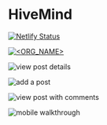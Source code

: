 # HiveMind

[![Netlify Status](https://api.netlify.com/api/v1/badges/ff4ff19c-1c5a-4fb1-acda-907a7b482d41/deploy-status)](https://app.netlify.com/sites/hivemindapp/deploys)

[![<ORG_NAME>](https://circleci.com/gh/hivemindapp/hivemind-frontend.svg?style=shield)](<LINK>)

![view post details](https://user-images.githubusercontent.com/79113236/132574276-bc96caf8-67ca-4353-952d-2ff82a67ed49.gif)

![add a post](https://user-images.githubusercontent.com/79113236/132574323-c40f0b51-f4ab-4a3f-b6ea-4037e40efb15.gif)

![view post with comments](https://user-images.githubusercontent.com/79113236/132574355-6b1325ca-0702-4369-b814-d99d143544dc.gif)

![mobile walkthrough](https://user-images.githubusercontent.com/79113236/132574407-1331a3d4-2f75-4781-a180-2ef0513dd675.gif)
